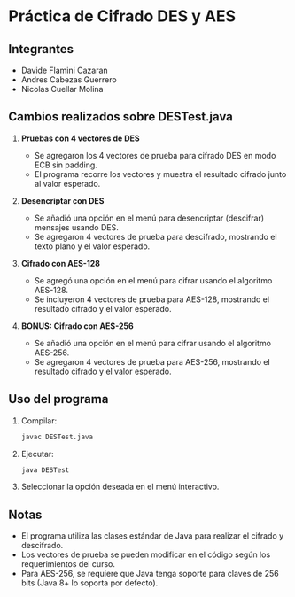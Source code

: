 # Práctica de Cifrado DES y AES

## Integrantes

- Davide Flamini Cazaran
- Andres Cabezas Guerrero
- Nicolas Cuellar Molina

## Cambios realizados sobre DESTest.java

1. **Pruebas con 4 vectores de DES**
   - Se agregaron los 4 vectores de prueba para cifrado DES en modo ECB sin padding.
   - El programa recorre los vectores y muestra el resultado cifrado junto al valor esperado.

2. **Desencriptar con DES**
   - Se añadió una opción en el menú para desencriptar (descifrar) mensajes usando DES.
   - Se agregaron 4 vectores de prueba para descifrado, mostrando el texto plano y el valor esperado.

3. **Cifrado con AES-128**
   - Se agregó una opción en el menú para cifrar usando el algoritmo AES-128.
   - Se incluyeron 4 vectores de prueba para AES-128, mostrando el resultado cifrado y el valor esperado.

4. **BONUS: Cifrado con AES-256**
   - Se añadió una opción en el menú para cifrar usando el algoritmo AES-256.
   - Se agregaron 4 vectores de prueba para AES-256, mostrando el resultado cifrado y el valor esperado.

## Uso del programa

1. Compilar:

   ```sh
   javac DESTest.java
   ```

2. Ejecutar:

   ```sh
   java DESTest
   ```

3. Seleccionar la opción deseada en el menú interactivo.

## Notas

- El programa utiliza las clases estándar de Java para realizar el cifrado y descifrado.
- Los vectores de prueba se pueden modificar en el código según los requerimientos del curso.
- Para AES-256, se requiere que Java tenga soporte para claves de 256 bits (Java 8+ lo soporta por defecto).
